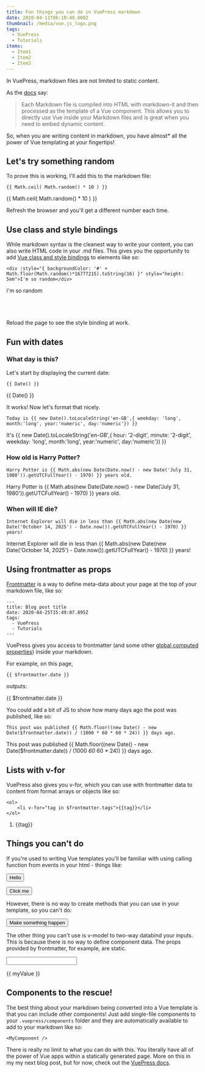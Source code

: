 ```yaml
---
title: Fun things you can do in VuePress markdown
date: 2020-04-11T06:10:49.000Z
thumbnail: /media/vue.js_logo.png
tags:
  - VuePress
  - Tutorials
items:
  - Item1
  - Item2
  - Item3
---
```

In VuePress, markdown files are not limited to static content. 

As the [docs](https://vuepress.vuejs.org/guide/#how-it-works) say:

> Each Markdown file is compiled into HTML with markdown-it and then processed as the template of a Vue component. This allows you to directly use Vue inside your Markdown files and is great when you need to embed dynamic content.

So, when you are writing content in markdown, you have almost* all the power of Vue templating at your fingertips!

## Let's try something random

To prove this is working, I'll add this to the markdown file:

```
{{ Math.ceil( Math.random() * 10 ) }}
```

{{ Math.ceil( Math.random() * 10 ) }}

Refresh the browser and you'll get a different number each time. 

## Use class and style bindings

While markdown syntax is the cleanest way to write your content, you can also write HTML code in your .md files. This gives you the opportunity to add [Vue class and style bindings](https://v1.vuejs.org/guide/class-and-style.html) to elements like so:

```
<div :style="{ backgroundColor: '#' + Math.floor(Math.random()*16777215).toString(16) }" style="height: 5em">I'm so random</div>
```

<div :style="{ backgroundColor: '#' + Math.floor(Math.random()*16777215).toString(16) }" style="height: 5em">I'm so random</div>

Reload the page to see the style binding at work.

## Fun with dates

### What day is this?

Let's start by displaying the current date:

```
{{ Date() }}
```

{{ Date() }}

It works! Now let's format that nicely.

```
Today is {{ new Date().toLocaleString('en-GB',{ weekday: 'long', month:'long', year:'numeric', day:'numeric'}) }}
```

It's {{ new Date().toLocaleString('en-GB',{ hour: '2-digit', minute: '2-digit', weekday: 'long', month:'long', year:'numeric', day:'numeric'}) }}

### How old is Harry Potter?

```
Harry Potter is {{ Math.abs(new Date(Date.now() - new Date('July 31, 1980')).getUTCFullYear() - 1970) }} years old.
```

Harry Potter is {{ Math.abs(new Date(Date.now() - new Date('July 31, 1980')).getUTCFullYear() - 1970) }} years old.

### When will IE die?

```
Internet Explorer will die in less than {{ Math.abs(new Date(new Date('October 14, 2025') - Date.now()).getUTCFullYear() - 1970) }} years!
```

Internet Explorer will die in less than {{ Math.abs(new Date(new Date('October 14, 2025') - Date.now()).getUTCFullYear() - 1970) }} years!

## Using frontmatter as props

[Frontmatter](https://v1.vuepress.vuejs.org/guide/frontmatter.html) is a way to define meta-data about your page at the top of your markdown file, like so:

```
---
title: Blog post title
date: 2020-04-25T15:49:07.895Z
tags:
  - VuePress
  - Tutorials
---
```

VuePress gives you access to frontmatter (and some other [global computed properties](https://v1.vuepress.vuejs.org/guide/global-computed.html)) inside your markdown.

For example, on this page, 

```
{{ $frontmatter.date }}
```

outputs:

{{ $frontmatter.date }}

You could add a bit of JS to show how many days ago the post was published, like so:

```
This post was published {{ Math.floor((new Date() - new Date($frontmatter.date)) / (1000 * 60 * 60 * 24)) }} days ago.
```

This post was published {{ Math.floor((new Date() - new Date($frontmatter.date)) / (1000  *60*  60 * 24)) }} days ago.

## Lists with v-for

VuePress also gives you v-for, which you can use with frontmatter data to content from format arrays or objects like so:

```
<ol>
    <li v-for="tag in $frontmatter.tags">{{tag}}</li>
</ol>
```

<ol>
    <li v-for="tag in $frontmatter.tags">{{tag}}</li>
</ol>



## Things you can't do

If you're used to writing Vue templates you'll be familiar with using calling function from events in your html - things like:

<button>Hello</button>

<button v-on:click="window.alert('You clicked me!')">Click me</button>

However, there is no way to create methods that you can use in your template, so you can't do:

<button v-on:click="myMethod">Make something happen</button>

The other thing you can't use is v-model to two-way databind your inputs. This is because there is no way to define component data. The props provided by frontmatter, for example, are static.

<input v-model="myValue">
<p>{{ myValue }}</p>

## Components to the rescue!

The best thing about your markdown being converted into a Vue template is that you can include other components! Just add single-file components to your `.vuepress/components` folder and they are automatically available to add to your markdown like so:

```
<MyComponent />
```

There is really no limit to what you can do with this. You literally have all of the power of Vue apps within a statically generated page. More on this in my my next blog post, but for now, check out the [VuePress docs](https://vuepress.vuejs.org/guide/using-vue.html#using-components).

<TinyLetter />